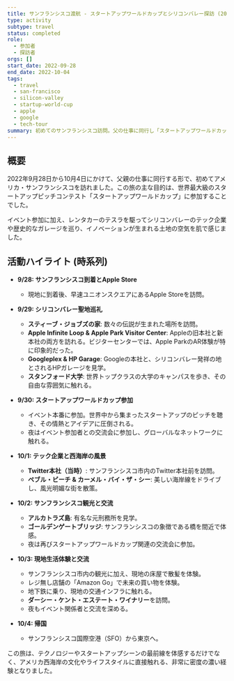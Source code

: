 ```yaml
---
title: サンフランシスコ渡航 - スタートアップワールドカップとシリコンバレー探訪 (2022年9月)
type: activity
subtype: travel
status: completed
role:
  - 参加者
  - 探訪者
orgs: []
start_date: 2022-09-28
end_date: 2022-10-04
tags:
  - travel
  - san-francisco
  - silicon-valley
  - startup-world-cup
  - apple
  - google
  - tech-tour
summary: 初めてのサンフランシスコ訪問。父の仕事に同行し「スタートアップワールドカップ」に参加。世界中の起業家たちの熱気に触れると共に、シリコンバレーの聖地を巡礼した。
---
```

## 概要

2022年9月28日から10月4日にかけて、父親の仕事に同行する形で、初めてアメリカ・サンフランシスコを訪れました。この旅の主な目的は、世界最大級のスタートアップピッチコンテスト「スタートアップワールドカップ」に参加することでした。

イベント参加に加え、レンタカーのテスラを駆ってシリコンバレーのテック企業や歴史的なガレージを巡り、イノベーションが生まれる土地の空気を肌で感じました。

## 活動ハイライト (時系列)

- **9/28: サンフランシスコ到着とApple Store**
  - 現地に到着後、早速ユニオンスクエアにあるApple Storeを訪問。

- **9/29: シリコンバレー聖地巡礼**
  - **スティーブ・ジョブズの家**: 数々の伝説が生まれた場所を訪問。
  - **Apple Infinite Loop & Apple Park Visitor Center**: Appleの旧本社と新本社の両方を訪れる。ビジターセンターでは、Apple ParkのAR体験が特に印象的だった。
  - **Googleplex & HP Garage**: Googleの本社と、シリコンバレー発祥の地とされるHPガレージを見学。
  - **スタンフォード大学**: 世界トップクラスの大学のキャンパスを歩き、その自由な雰囲気に触れる。

- **9/30: スタートアップワールドカップ参加**
  - イベント本番に参加。世界中から集まったスタートアップのピッチを聴き、その情熱とアイデアに圧倒される。
  - 夜はイベント参加者との交流会に参加し、グローバルなネットワークに触れる。

- **10/1: テック企業と西海岸の風景**
  - **Twitter本社（当時）**: サンフランシスコ市内のTwitter本社前を訪問。
  - **ペブル・ビーチ & カーメル・バイ・ザ・シー**: 美しい海岸線をドライブし、風光明媚な街を散策。

- **10/2: サンフランシスコ観光と交流**
  - **アルカトラズ島**: 有名な元刑務所を見学。
  - **ゴールデンゲートブリッジ**: サンフランシスコの象徴である橋を間近で体感。
  - 夜は再びスタートアップワールドカップ関連の交流会に参加。

- **10/3: 現地生活体験と交流**
  - サンフランシスコ市内の観光に加え、現地の床屋で散髪を体験。
  - レジ無し店舗の「Amazon Go」で未来の買い物を体験。
  - 地下鉄に乗り、現地の交通インフラに触れる。
  - **ダーシー・ケント・エステート・ワイナリー**を訪問。
  - 夜もイベント関係者と交流を深める。

- **10/4: 帰国**
  - サンフランシスコ国際空港（SFO）から東京へ。

この旅は、テクノロジーやスタートアップシーンの最前線を体感するだけでなく、アメリカ西海岸の文化やライフスタイルに直接触れる、非常に密度の濃い経験となりました。
